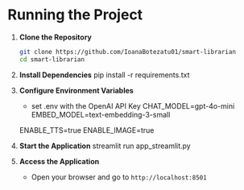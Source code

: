 # Running the Project

1. **Clone the Repository**
    ```bash
    git clone https://github.com/IoanaBotezatu01/smart-librarian
    cd smart-librarian
    ```

2. **Install Dependencies**
   pip install -r requirements.txt


3. **Configure Environment Variables**
    - set .env with the OpenAI API Key
    CHAT_MODEL=gpt-4o-mini
    EMBED_MODEL=text-embedding-3-small

    ENABLE_TTS=true
    ENABLE_IMAGE=true

4. **Start the Application**
   streamlit run app_streamlit.py


5. **Access the Application**
    - Open your browser and go to `http://localhost:8501`

